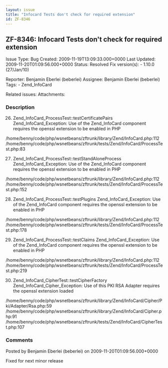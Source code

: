 ```yaml
---
layout: issue
title: "Infocard Tests don't check for required extension"
id: ZF-8346
---
```


ZF-8346: Infocard Tests don't check for required extension
----------------------------------------------------------

 Issue Type: Bug Created: 2009-11-19T13:09:33.000+0000 Last Updated: 2009-11-20T01:09:56.000+0000 Status: Resolved Fix version(s): - 1.10.0 (27/Jan/10)
 
 Reporter:  Benjamin Eberlei (beberlei)  Assignee:  Benjamin Eberlei (beberlei)  Tags: - Zend\_InfoCard
 
 Related issues: 
 Attachments: 
### Description

26) Zend\_InfoCard\_ProcessTest::testCertificatePairs Zend\_InfoCard\_Exception: Use of the Zend\_InfoCard component requires the openssl extension to be enabled in PHP

/home/benny/code/php/wsnetbeans/zftrunk/library/Zend/InfoCard.php:112 /home/benny/code/php/wsnetbeans/zftrunk/tests/Zend/InfoCard/ProcessTest.php:83

27) Zend\_InfoCard\_ProcessTest::testStandAloneProcess Zend\_InfoCard\_Exception: Use of the Zend\_InfoCard component requires the openssl extension to be enabled in PHP

/home/benny/code/php/wsnetbeans/zftrunk/library/Zend/InfoCard.php:112 /home/benny/code/php/wsnetbeans/zftrunk/tests/Zend/InfoCard/ProcessTest.php:152

28) Zend\_InfoCard\_ProcessTest::testPlugins Zend\_InfoCard\_Exception: Use of the Zend\_InfoCard component requires the openssl extension to be enabled in PHP

/home/benny/code/php/wsnetbeans/zftrunk/library/Zend/InfoCard.php:112 /home/benny/code/php/wsnetbeans/zftrunk/tests/Zend/InfoCard/ProcessTest.php:178

29) Zend\_InfoCard\_ProcessTest::testClaims Zend\_InfoCard\_Exception: Use of the Zend\_InfoCard component requires the openssl extension to be enabled in PHP

/home/benny/code/php/wsnetbeans/zftrunk/library/Zend/InfoCard.php:112 /home/benny/code/php/wsnetbeans/zftrunk/tests/Zend/InfoCard/ProcessTest.php:219

30) Zend\_InfoCard\_CipherTest::testCipherFactory Zend\_InfoCard\_Cipher\_Exception: Use of this PKI RSA Adapter requires the openssl extension loaded

/home/benny/code/php/wsnetbeans/zftrunk/library/Zend/InfoCard/Cipher/Pki/Adapter/Rsa.php:59 /home/benny/code/php/wsnetbeans/zftrunk/library/Zend/InfoCard/Cipher.php:91 /home/benny/code/php/wsnetbeans/zftrunk/tests/Zend/InfoCard/CipherTest.php:107

 

 

### Comments

Posted by Benjamin Eberlei (beberlei) on 2009-11-20T01:09:56.000+0000

Fixed for next minor release

 

 